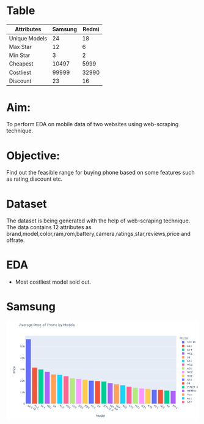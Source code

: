 # Table 

| Attributes | Samsung | Redmi |
| --- | --- | --- |
|Unique Models|24|18|
|Max Star|12|6|
|Min Star|3|2|
|Cheapest|10497|5999|
|Costliest|99999|32990|
|Discount|23|16|
# Aim: 
To perform EDA on mobile data of two websites using web-scraping technique.
# Objective:
Find out the feasible range for buying phone based on some features such as rating,discount etc.
# Dataset
The dataset is being generated with the help of web-scraping technique. The data contains 12 attributes as brand,model,color,ram,rom,battery,camera,ratings,star,reviews,price and offrate.
# EDA
* Most costliest model sold out.
# Samsung
![](https://github.com/arnav096/Python-Projects/blob/main/images/1.PNG)
